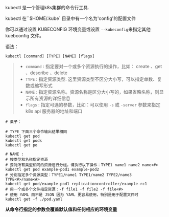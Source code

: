 

kubectl 是一个管理k8s集群的命令行工具.

kubectl 在``$HOME/.kube` 目录中有一个名为'config'的配置文件

你可以通过设置 KUBECONFIG 环境变量或设置 `--kubeconfig`来指定其他 kuebconfig 文件。



语法：

```shell
kubectl [command] [TYPE] [NAME] [flags]
```

>- `command` : 指定要对一个或多个资源执行的操作，比如： create 、get 、describe 、delete
>- `TYPE`        :  指定资源类型. 这里资源类型不区分大小写，可以指定单数、复数或缩写形式
>- `NAME`        :  指定资源名称。资源名称是区分大小写的，如果省略名称，则显示所有资源的详细信息
>- `flags`      :  指定可选的参数，比如：可以使用 `-s` 或 `-server` 参数来指定 k8s api 服务器的地址和端口

```shell
# 栗子：

# TYPE 下面三个命令输出结果相同
kubectl get pod 
kubectl get pods
kubectl get po

# NAME :
# 按类型和名称指定资源
# 要对所有类型相同的资源进行分组，请执行以下操作：TYPE1 name1 name2 name<#>
kubectl get pod example-pod1 example-pod2
# 分别指定多个资源类型：TYPE1/name1 TYPE1/name2 TYPE2/name3 TYPE<#>/name<#>
kubectl get pod/example-pod1 replicationcontroller/example-rc1
# 用一个或多个文件指定资源：-f file1 -f file2 -f file<#>
# 使用 YAML 而不是 JSON 因为 YAML 更容易使用，特别是用于配置文件时
kubectl get -f ./pod.yaml
```



**从命令行指定的参数会覆盖默认值和任何相应的环境变量**